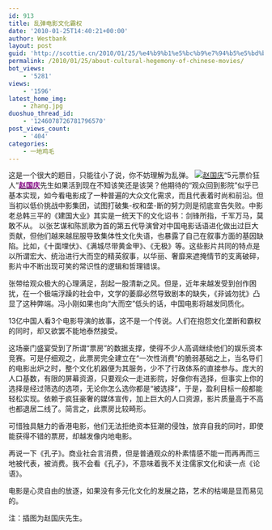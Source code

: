 ```yaml
---
id: 913
title: 乱弹电影文化霸权
date: '2010-01-25T14:40:21+00:00'
author: Westbank
layout: post
guid: 'http://scottie.cn/2010/01/25/%e4%b9%b1%e5%bc%b9%e7%94%b5%e5%bd%b1%e6%96%87%e5%8c%96%e9%9c%b8%e6%9d%83/'
permalink: /2010/01/25/about-cultural-hegemony-of-chinese-movies/
bot_views:
    - '5281'
views:
    - '1596'
latest_home_img:
    - zhang.jpg
duoshuo_thread_id:
    - '1246078726781796570'
post_views_count:
    - '404'
categories:
    - 一地鸡毛
---
```


这是一个很大的题目，只能往小了说，你不妨理解为乱弹。 [![&#36213;&#22269;&#24198;](http://i572.photobucket.com/albums/ss161/dsufo/xinsrc_3620802010827851125145.jpg)](http://s572.photobucket.com/albums/ss161/dsufo/?action=view&current=xinsrc_3620802010827851125145.jpg)“5元票价狂人”[**<span style="color: purple;">赵国庆</span>**](http://ent.sina.com.cn/s/m/2005-07-14/0709779272.html)先生如果活到现在不知该笑还是该哭？他期待的“观众回到影院”似乎已基本实现，如今看电影成了一种普遍的大众文化需求，而且代表着时尚和前沿。但当初以低价挑战中影集团，试图打破集-权和垄-断的努力则是彻底宣告失败。中影老总韩三平的《建国大业》其实是一统天下的文化诏书：剑锋所指，千军万马，莫敢不从。 以张艺谋和陈凯歌为首的第五代导演曾对中国电影话语进化做出过巨大贡献，但他们越来越屈服导致集体性文化失语，也暴露了自己在叙事方面的基因缺陷。比如，《十面埋伏》、《满城尽带黄金甲》、《无极》等。这些影片共同的特点是以所谓宏大、统治进行大而空的精英叙事，以华丽、奢靡来遮掩情节的支离破碎，影片中不断出现可笑的常识性的逻辑和哲理错误。

张带给观众极大的心理满足，刮起一股清新之风。但是，近年来越发受到创作困扰，在一个极端浮躁的社会中，文学的萎靡必然导致剧本的缺失，《非诚勿扰》凸显了这种弊端。冯小刚如果也向“大而空”低头的话，中国电影将越发同质化。

13亿中国人看3个电影导演的故事，这不是一个传说。人们在抱怨文化垄断和霸权的同时，却又欲罢不能地泰然接受。

这场豪门盛宴受到了所谓“票房”的数据支撑，使得不少人高调继续他们的娱乐资本竞赛。可是仔细观之，此票房完全建立在“一次性消费”的脆弱基础之上，当名导们的电影出炉之时，整个文化机器便为其服务，少不了行政体系的直接参与。庞大的人口基数，有限的屏幕资源，只要观众一走进影院，好像你有选择，但事实上你的选择是经过筛选的选项，无论你怎么选你都是“被选择”，于是，盈利目标一般都能轻松实现。依赖于疯狂豪奢的媒体宣传，加上巨大的人口资源，影片质量高于不高也都退居二线了。简言之，此票房比较畸形。

可惜独具魅力的香港电影，他们无法拒绝资本狂潮的侵蚀，放弃自我的同时，即使能获得不错的票房，却越发像内地电影。

再说一下《孔子》。商业社会言消费，但是普通观众的朴素情感不能一而再再而三地被代表，被消费。我不会看《孔子》，不意味着我不关注儒家文化和读一点《论语》。

电影是心灵自由的放逐，如果没有多元化文化的发展之路，艺术的枯竭是显而易见的。

注：插图为赵国庆先生。